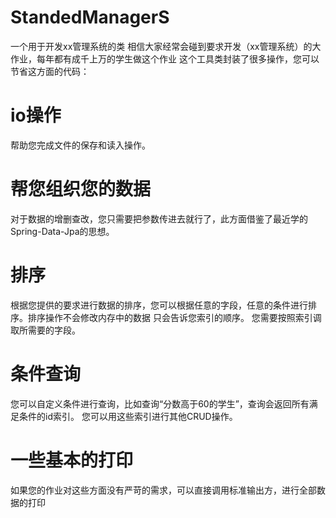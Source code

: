 # StandedManagerS
一个用于开发xx管理系统的类
相信大家经常会碰到要求开发（xx管理系统）的大作业，每年都有成千上万的学生做这个作业 
这个工具类封装了很多操作，您可以节省这方面的代码：
# io操作
帮助您完成文件的保存和读入操作。
# 帮您组织您的数据
对于数据的增删查改，您只需要把参数传进去就行了，此方面借鉴了最近学的Spring-Data-Jpa的思想。
# 排序
根据您提供的要求进行数据的排序，您可以根据任意的字段，任意的条件进行排序。排序操作不会修改内存中的数据 只会告诉您索引的顺序。
您需要按照索引调取所需要的字段。
# 条件查询
您可以自定义条件进行查询，比如查询“分数高于60的学生”，查询会返回所有满足条件的id索引。
您可以用这些索引进行其他CRUD操作。
# 一些基本的打印
如果您的作业对这些方面没有严苛的需求，可以直接调用标准输出方，进行全部数据的打印
